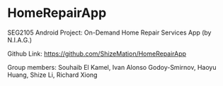 # HomeRepairApp
SEG2105 Android Project: On-Demand Home Repair Services App (by N.I.A.G.)

Github Link: https://github.com/ShizeMation/HomeRepairApp

Group members:
  Souhaib El Kamel,
  Ivan Alonso Godoy-Smirnov,
  Haoyu Huang,
  Shize Li,
  Richard Xiong
